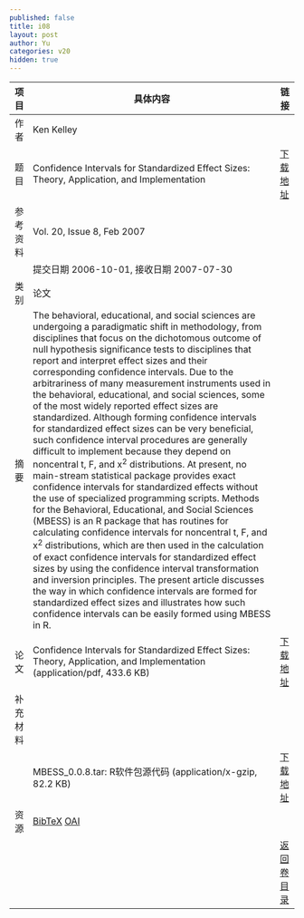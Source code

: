 ```yaml
---
published: false
title: i08
layout: post
author: Yu
categories: v20
hidden: true
---
```


| 项目 | 具体内容 | 链接 |
|---:|---|---|
| 作者 | Ken Kelley| |
| 题目 |Confidence Intervals for Standardized Effect Sizes: Theory, Application, and Implementation | [下载地址](http://www.jstatsoft.org/v20/i08/paper) |
| 参考资料 |Vol. 20, Issue 8, Feb 2007 | |
| | 提交日期 2006-10-01, 接收日期 2007-07-30| | 
| 类别 | 论文| |
| 摘要 | The behavioral, educational, and social sciences are undergoing a paradigmatic shift in methodology, from disciplines that focus on the dichotomous outcome of null hypothesis significance tests to disciplines that report and interpret effect sizes and their corresponding confidence intervals. Due to the arbitrariness of many measurement instruments used in the behavioral, educational, and social sciences, some of the most widely reported effect sizes are standardized. Although forming confidence intervals for standardized effect sizes can be very beneficial, such confidence interval procedures are generally difficult to implement because they depend on noncentral t, F, and x<sup>2</sup> distributions.  At present, no main-stream statistical package provides exact confidence intervals for standardized effects without the use of specialized programming scripts. Methods for the Behavioral, Educational, and Social Sciences (MBESS) is an R package that has routines for calculating confidence intervals for noncentral t, F, and x<sup>2</sup> distributions, which are then used in the calculation of exact confidence intervals for standardized effect sizes by using the confidence interval transformation and inversion principles. The present article discusses the way in which confidence intervals are formed for standardized effect sizes and illustrates how such confidence intervals can be easily formed using MBESS in R.| |
| 论文 | Confidence Intervals for Standardized Effect Sizes: Theory, Application, and Implementation  (application/pdf, 433.6 KB)| [下载地址](http://www.jstatsoft.org/v20/i08/paper) |
| 补充材料 | | |
| |MBESS_0.0.8.tar: R软件包源代码  (application/x-gzip, 82.2 KB)|  [下载地址](http://www.jstatsoft.org/v20/i08/supp/1) |
| 资源 | [BibTeX](http://www.jstatsoft.org/v20/i08/bibtex) [OAI](http://www.jstatsoft.org/oai?verb=GetRecord&identifier=oai.jstatsoft/v20/i08&prefix=oai_dc)| |
| |  | [返回卷目录]({{site.baseurl}}/volume/v20.html) |